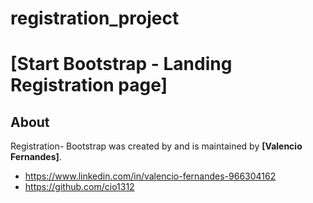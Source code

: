 # registration_project

# [Start Bootstrap - Landing Registration page]

## About

Registration- Bootstrap was created by and is maintained by **[Valencio Fernandes]**.

* <https://www.linkedin.com/in/valencio-fernandes-966304162>
* <https://github.com/cio1312>

